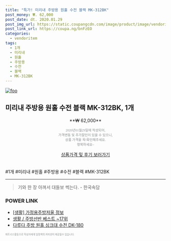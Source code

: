 ```yaml
--- 
title: "특가! 미리내 주방용 원홀 수전 블랙 MK-312BK" 
post_money: ₩. 62,000 
post_date: dt. 2020.01.29 
post_img_url: https://static.coupangcdn.com/image/product/image/vendoritem/2019/03/19/3213121448/d5b814b4-9cb6-48b0-b06a-0d6974870ef5.jpg 
post_link_url: https://coupa.ng/bnFzEO 
categories: 
  - vendoritem 
tags: 
  - 1개 
  - 미리내 
  - 원홀 
  - 주방용 
  - 수전 
  - 블랙 
  - MK-312BK 
--- 
```

[![foo](https://static.coupangcdn.com/image/product/image/vendoritem/2019/03/19/3213121448/d5b814b4-9cb6-48b0-b06a-0d6974870ef5.jpg)](https://coupa.ng/bnFzEO) 

## 미리내 주방용 원홀 수전 블랙 MK-312BK, 1개 
<p style="text-align: center;">**₩ 62,000**</p> 
<p style="text-align: center;"><span style="color: #898c8f; font-family: Georgia,Times,serif; font-size: 0.75em;">2020년01월29일에 작성되어, <br>가격변동 및 추가할인이 있을 수 있으니,<br> 상품 가격을 꼭!확인해주세요.<br>행복하세요~</span> 
</p>	 
<div markdown="0" style="text-align: center;"><a href="https://coupa.ng/bnFzEO" class="btn btn--success">상품가격 및 후기 보러가기</a></div> 
<br><br> 
  #1개 #미리내 #원홀 #주방용 #수전 #블랙 #MK-312BK 
<hr> 

> 기와 한 장 아껴서 대들보 썩는다. - 한국속담 


### POWER LINK

* <a href="https://blog.naver.com/santokki14/221772109574" target="_blank"> [생활] 가정용주방저울 정보 </a>
* <a href="https://blog.naver.com/santokki14/221776683793" target="_blank">생활 / 주방선반 베스트 ~17위</a>
* <a href="https://blog.naver.com/fasyy4321/221790232687" target="_blank">다루다 주방 원홀 싱크대 수전 DK-180</a>

<span style="color: #898c8f; font-family: Georgia,Times,serif; font-size: 0.55em;">파트너스활동으로 작성자에게 일정액의 커미션이 제공될수 있습니다.</span> 
